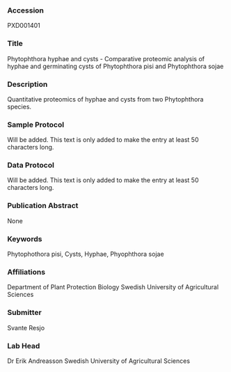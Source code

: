 ### Accession
PXD001401

### Title
Phytophthora hyphae and cysts -  Comparative proteomic analysis of hyphae and germinating cysts of Phytophthora pisi and Phytophthora sojae

### Description
Quantitative proteomics of hyphae and cysts from two Phytophthora species.

### Sample Protocol
Will be added. This text is only added to make the entry at least 50 characters long.

### Data Protocol
Will be added. This text is only added to make the entry at least 50 characters long.

### Publication Abstract
None

### Keywords
Phytophothora pisi, Cysts, Hyphae, Phyophthora sojae

### Affiliations
Department of Plant Protection Biology
Swedish University of Agricultural Sciences

### Submitter
Svante Resjo

### Lab Head
Dr Erik Andreasson
Swedish University of Agricultural Sciences


